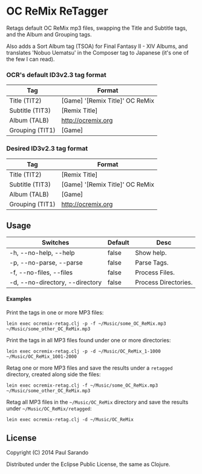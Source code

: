 OC ReMix ReTagger
================

Retags default OC ReMix mp3 files, swapping the Title and Subtitle tags, and the Album and Grouping tags.

Also adds a Sort Album tag (TSOA) for Final Fantasy II - XIV Albums, and translates 'Nobuo Uematsu' in the Composer tag to Japanese (it's one of the few I can read).

### OCR's default ID3v2.3 tag format

| Tag | Format |
| --- | --- |
| Title (TIT2) | [Game] '[Remix Title]' OC ReMix |
| Subtitle (TIT3) | [Remix Title] |
| Album (TALB) | http://ocremix.org |
| Grouping (TIT1) | [Game] |

### Desired ID3v2.3 tag format

| Tag | Format |
| --- | --- |
| Title (TIT2) | [Remix Title] |
| Subtitle (TIT3) | [Game] '[Remix Title]' OC ReMix |
| Album (TALB) | [Game] |
| Grouping (TIT1) | http://ocremix.org |

## Usage

| Switches | Default | Desc |
| -------- | ------- | ----
| -h, --no-help, --help | false | Show help. |
| -p, --no-parse, --parse | false | Parse Tags. |
| -f, --no-files, --files | false | Process Files. |
| -d, --no-directory, --directory | false | Process Directories. |

#### Examples

Print the tags in one or more MP3 files:

    lein exec ocremix-retag.clj -p -f ~/Music/some_OC_ReMix.mp3 ~/Music/some_other_OC_ReMix.mp3

Print the tags in all MP3 files found under one or more directories:

    lein exec ocremix-retag.clj -p -d ~/Music/OC_ReMix_1-1000 ~/Music/OC_ReMix_1001-2000


Retag one or more MP3 files and save the results under a `retagged` directory, created along side the files:

    lein exec ocremix-retag.clj -f ~/Music/some_OC_ReMix.mp3 ~/Music/some_other_OC_ReMix.mp3

Retag all MP3 files in the `~/Music/OC_ReMix` directory and save the results under `~/Music/OC_ReMix/retagged`:

    lein exec ocremix-retag.clj -d ~/Music/OC_ReMix

## License

Copyright (C) 2014 Paul Sarando

Distributed under the Eclipse Public License, the same as Clojure.

